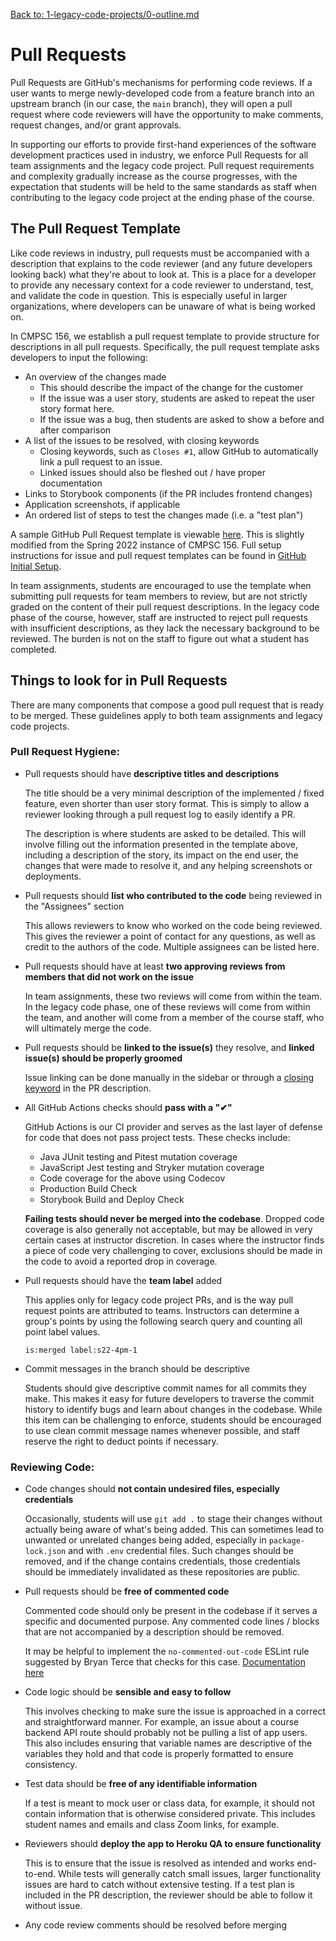 [Back to: 1-legacy-code-projects/0-outline.md](0-outline.md)


# Pull Requests

Pull Requests are GitHub's mechanisms for performing code reviews. If a user wants to merge newly-developed code from a feature branch into an upstream branch (in our case, the `main` branch), they will open a pull request where code reviewers will have the opportunity to make comments, request changes, and/or grant approvals.

In supporting our efforts to provide first-hand experiences of the software development practices used in industry, we enforce Pull Requests for all team assignments and the legacy code project. Pull request requirements and complexity gradually increase as the course progresses, with the expectation that students will be held to the same standards as staff when contributing to the legacy code project at the ending phase of the course.

## The Pull Request Template

Like code reviews in industry, pull requests must be accompanied with a description that explains to the code reviewer (and any future developers looking back) what they're about to look at. This is a place for a developer to provide any necessary context for a code reviewer to understand, test, and validate the code in question. This is especially useful in larger organizations, where developers can be unaware of what is being worked on.

In CMPSC 156, we establish a pull request template to provide structure for descriptions in all pull requests. Specifically, the pull request template asks developers to input the following:

* An overview of the changes made
  * This should describe the impact of the change for the customer
  * If the issue was a user story, students are asked to repeat the user story format here.
  * If the issue was a bug, then students are asked to show a before and after comparison
* A list of the issues to be resolved, with closing keywords
  * Closing keywords, such as `Closes #1`, allow GitHub to automatically link a pull request to an issue.
  * Linked issues should also be fleshed out / have proper documentation
* Links to Storybook components (if the PR includes frontend changes)
* Application screenshots, if applicable
* An ordered list of steps to test the changes made (i.e. a "test plan")

A sample GitHub Pull Request template is viewable [here](https://raw.githubusercontent.com/alu-classroom-test/.github/main/.github/PULL_REQUEST_TEMPLATE.md). This is slightly modified from the Spring 2022 instance of CMPSC 156. Full setup instructions for issue and pull request templates can be found in [GitHub Initial Setup](../2-services/github/2-initial-setup.md#step-6-establish-organization-wide-issue-and-pull-request-templates).

In team assignments, students are encouraged to use the template when submitting pull requests for team members to review, but are not strictly graded on the content of their pull request descriptions. In the legacy code phase of the course, however, staff are instructed to reject pull requests with insufficient descriptions, as they lack the necessary background to be reviewed. The burden is not on the staff to figure out what a student has completed.

## Things to look for in Pull Requests

There are many components that compose a good pull request that is ready to be merged. These guidelines apply to both team assignments and legacy code projects.

### Pull Request Hygiene:

* Pull requests should have **descriptive titles and descriptions**

  The title should be a very minimal description of the implemented / fixed feature, even shorter than user story format. This is simply to allow a reviewer looking through a pull request log to easily identify a PR.

  The description is where students are asked to be detailed. This will involve filling out the information presented in the template above, including a description of the story, its impact on the end user, the changes that were made to resolve it, and any helping screenshots or deployments.

* Pull requests should **list who contributed to the code** being reviewed in the "Assignees" section

  This allows reviewers to know who worked on the code being reviewed. This gives the reviewer a point of contact for any questions, as well as credit to the authors of the code. Multiple assignees can be listed here.

* Pull requests should have at least **two approving reviews from members that did not work on the issue**

  In team assignments, these two reviews will come from within the team. In the legacy code phase, one of these reviews will come from within the team, and another will come from a member of the course staff, who will ultimately merge the code.

* Pull requests should be **linked to the issue(s)** they resolve, and **linked issue(s) should be properly groomed**

  Issue linking can be done manually in the sidebar or through a [closing keyword](https://docs.github.com/en/issues/tracking-your-work-with-issues/linking-a-pull-request-to-an-issue#linking-a-pull-request-to-an-issue-using-a-keyword) in the PR description.

* All GitHub Actions checks should **pass with a "✔"**

  GitHub Actions is our CI provider and serves as the last layer of defense for code that does not pass project tests. These checks include:

    * Java JUnit testing and Pitest mutation coverage
    * JavaScript Jest testing and Stryker mutation coverage
    * Code coverage for the above using Codecov
    * Production Build Check
    * Storybook Build and Deploy Check

  **Failing tests should never be merged into the codebase**. Dropped code coverage is also generally not acceptable, but may be allowed in very certain cases at instructor discretion. In cases where the instructor finds a piece of code very challenging to cover, exclusions should be made in the code to avoid a reported drop in coverage.

* Pull requests should have the **team label** added

  This applies only for legacy code project PRs, and is the way pull request points are attributed to teams. Instructors can determine a group's points by using the following search query and counting all point label values.

  ```
  is:merged label:s22-4pm-1
  ```

* Commit messages in the branch should be descriptive

  Students should give descriptive commit names for all commits they make. This makes it easy for future developers to traverse the commit history to identify bugs and learn about changes in the codebase. While this item can be challenging to enforce, students should be encouraged to use clean commit message names whenever possible, and staff reserve the right to deduct points if necessary.

### Reviewing Code:

* Code changes should **not contain undesired files, especially credentials**

  Occasionally, students will use `git add .` to stage their changes without actually being aware of what's being added. This can sometimes lead to unwanted or unrelated changes being added, especially in `package-lock.json` and with `.env` credential files. Such changes should be removed, and if the change contains credentials, those credentials should be immediately invalidated as these repositories are public.

* Pull requests should be **free of commented code**

  Commented code should only be present in the codebase if it serves a specific and documented purpose. Any commented code lines / blocks that are not accompanied by a description should be removed.

  It may be helpful to implement the `no-commented-out-code` ESLint rule suggested by Bryan Terce that checks for this case. [Documentation here](https://github.com/cartant/eslint-plugin-etc/blob/main/docs/rules/no-commented-out-code.md)

* Code logic should be **sensible and easy to follow**

  This involves checking to make sure the issue is approached in a correct and straightforward manner. For example, an issue about a course backend API route should probably not be pulling a list of app users. This also includes ensuring that variable names are descriptive of the variables they hold and that code is properly formatted to ensure consistency.

* Test data should be **free of any identifiable information**

  If a test is meant to mock user or class data, for example, it should not contain information that is otherwise considered private. This includes student names and emails and class Zoom links, for example.

* Reviewers should **deploy the app to Heroku QA to ensure functionality**

  This is to ensure that the issue is resolved as intended and works end-to-end. While tests will generally catch small issues, larger functionality issues are hard to catch without extensive testing. If a test plan is included in the PR description, the reviewer should be able to follow it without issue.

* Any code review comments should be resolved before merging
